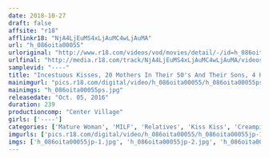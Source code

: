 ```yaml
---
date: 2018-10-27
draft: false
affsite: "r18"
afflinkr18: "NjA4LjEuMS4xLjAuMC4wLjAuMA"
url: "h_086oita00055"
urloriginal: "http://www.r18.com/videos/vod/movies/detail/-/id=h_086oita00055"
urlfinal: "http://media.r18.com/track/NjA4LjEuMS4xLjAuMC4wLjAuMA/videos/vod/movies/detail/-/id=h_086oita00055"
samplevid: "----"
title: "Incestuous Kisses, 20 Mothers In Their 50's And Their Sons, 4 Hours"
mainimgurl: "pics.r18.com/digital/video/h_086oita00055/h_086oita00055ps.jpg"
mainimgs: "h_086oita00055ps.jpg"
releasedate: "Oct. 05, 2016"
duration: 239
productioncomp: "Center Village"
girls: ['----']
categories: ['Mature Woman', 'MILF', 'Relatives', 'Kiss Kiss', 'Creampie', 'Compilation', 'Over 4 Hours', 'Hi-Def']
imgurls: ['pics.r18.com/digital/video/h_086oita00055/h_086oita00055jp-1.jpg', 'pics.r18.com/digital/video/h_086oita00055/h_086oita00055jp-2.jpg', 'pics.r18.com/digital/video/h_086oita00055/h_086oita00055jp-3.jpg', 'pics.r18.com/digital/video/h_086oita00055/h_086oita00055jp-4.jpg', 'pics.r18.com/digital/video/h_086oita00055/h_086oita00055jp-5.jpg', 'pics.r18.com/digital/video/h_086oita00055/h_086oita00055jp-6.jpg', 'pics.r18.com/digital/video/h_086oita00055/h_086oita00055jp-7.jpg', 'pics.r18.com/digital/video/h_086oita00055/h_086oita00055jp-8.jpg', 'pics.r18.com/digital/video/h_086oita00055/h_086oita00055jp-9.jpg', 'pics.r18.com/digital/video/h_086oita00055/h_086oita00055jp-10.jpg', 'pics.r18.com/digital/video/h_086oita00055/h_086oita00055jp-11.jpg', 'pics.r18.com/digital/video/h_086oita00055/h_086oita00055jp-12.jpg', 'pics.r18.com/digital/video/h_086oita00055/h_086oita00055jp-13.jpg', 'pics.r18.com/digital/video/h_086oita00055/h_086oita00055jp-14.jpg', 'pics.r18.com/digital/video/h_086oita00055/h_086oita00055jp-15.jpg', 'pics.r18.com/digital/video/h_086oita00055/h_086oita00055jp-16.jpg', 'pics.r18.com/digital/video/h_086oita00055/h_086oita00055jp-17.jpg', 'pics.r18.com/digital/video/h_086oita00055/h_086oita00055jp-18.jpg', 'pics.r18.com/digital/video/h_086oita00055/h_086oita00055jp-19.jpg', 'pics.r18.com/digital/video/h_086oita00055/h_086oita00055jp-20.jpg']
imgs: ['h_086oita00055jp-1.jpg', 'h_086oita00055jp-2.jpg', 'h_086oita00055jp-3.jpg', 'h_086oita00055jp-4.jpg', 'h_086oita00055jp-5.jpg', 'h_086oita00055jp-6.jpg', 'h_086oita00055jp-7.jpg', 'h_086oita00055jp-8.jpg', 'h_086oita00055jp-9.jpg', 'h_086oita00055jp-10.jpg', 'h_086oita00055jp-11.jpg', 'h_086oita00055jp-12.jpg', 'h_086oita00055jp-13.jpg', 'h_086oita00055jp-14.jpg', 'h_086oita00055jp-15.jpg', 'h_086oita00055jp-16.jpg', 'h_086oita00055jp-17.jpg', 'h_086oita00055jp-18.jpg', 'h_086oita00055jp-19.jpg', 'h_086oita00055jp-20.jpg']
---
```

